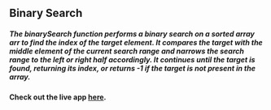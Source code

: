 ## Binary Search

##### The binarySearch function performs a binary search on a sorted array **arr** to find the index of the target element. It compares the target with the middle element of the current search range and narrows the search range to the left or right half accordingly. It continues until the target is found, returning its index, or returns **-1** if the target is **not present** in the array.
 
#### Check out the live app [here](https://priyanka23-brs.github.io/BinarySearch-Searching-Algorithm/).

